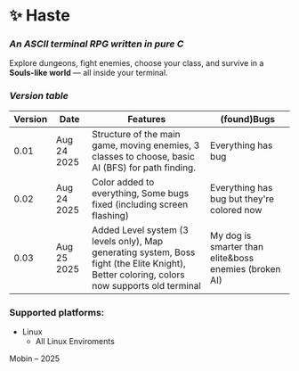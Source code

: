 # ✨ Haste
### *An ASCII terminal RPG written in pure C*

Explore dungeons, fight enemies, choose your class, and survive in a **Souls-like world** — all inside your terminal.  



### *Version table*
| Version | Date |                     Features                     | (found)Bugs |
|---------|------|--------------------------------------------------|-------------|
| 0.01    | Aug 24 2025  | Structure of the main game, moving enemies, 3 classes to choose, basic AI (BFS) for path finding. | Everything has bug |
| 0.02    | Aug 24 2025  | Color added to everything, Some bugs fixed (including screen flashing) | Everything has bug but they're colored now |
| 0.03    | Aug 25 2025  | Added Level system (3 levels only), Map generating system, Boss fight (the Elite Knight), Better coloring, colors now supports old terminal| My dog is smarter than elite&boss enemies (broken AI) |



### Supported platforms: 

* Linux
  * All Linux Enviroments





Mobin – 2025
